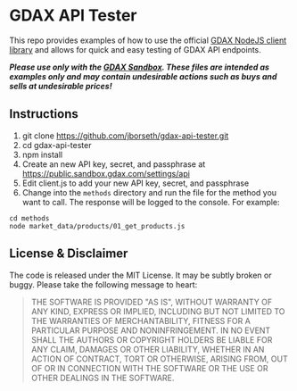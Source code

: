 # GDAX API Tester

This repo provides examples of how to use the official [GDAX NodeJS client library](https://github.com/coinbase/gdax-node) and allows for quick and easy testing of GDAX API endpoints.

**_Please use only with the [GDAX Sandbox](https://public.sandbox.gdax.com/). These files are intended as examples only and may contain undesirable actions such as buys and sells at undesirable prices!_**

## Instructions

1. git clone https://github.com/jborseth/gdax-api-tester.git
2. cd gdax-api-tester
3. npm install
4. Create an new API key, secret, and passphrase at https://public.sandbox.gdax.com/settings/api
2. Edit client.js to add your new API key, secret, and passphrase
3. Change into the `methods` directory and run the file for the method you want
to call. The response will be logged to the console. For example:

  ```
  cd methods
  node market_data/products/01_get_products.js
  ```

## License & Disclaimer

The code is released under the MIT License. It may be subtly broken or buggy. Please take the following message to heart:

> THE SOFTWARE IS PROVIDED "AS IS", WITHOUT WARRANTY OF ANY KIND, EXPRESS OR
> IMPLIED, INCLUDING BUT NOT LIMITED TO THE WARRANTIES OF MERCHANTABILITY,
> FITNESS FOR A PARTICULAR PURPOSE AND NONINFRINGEMENT. IN NO EVENT SHALL THE
> AUTHORS OR COPYRIGHT HOLDERS BE LIABLE FOR ANY CLAIM, DAMAGES OR OTHER
> LIABILITY, WHETHER IN AN ACTION OF CONTRACT, TORT OR OTHERWISE, ARISING FROM,
> OUT OF OR IN CONNECTION WITH THE SOFTWARE OR THE USE OR OTHER DEALINGS IN THE
> SOFTWARE.